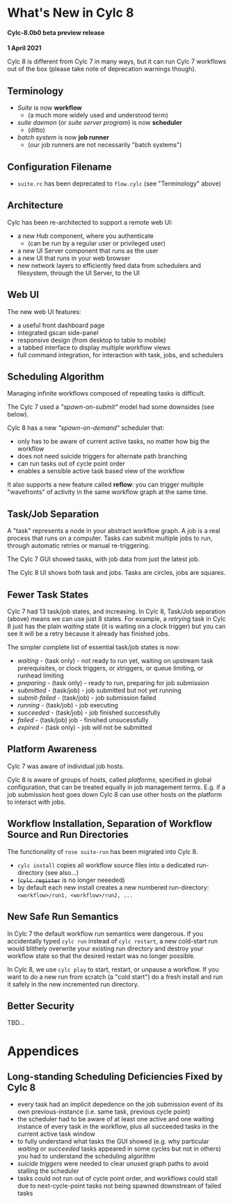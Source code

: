 # What's New in Cylc 8

#### Cylc-8.0b0 beta preview release
**1 April 2021**

Cylc 8 is different from Cylc 7 in many ways, but it can run Cylc 7
workflows out of the box (please take note of deprecation warnings though).

## Terminology

- *Suite* is now **workflow**
  - (a much more widely used and understood term)
- *suite daemon* (or *suite server program*) is now **scheduler**
  - (ditto)
- *batch system* is now **job runner**
  - (our job runners are not necessarily "batch systems")

## Configuration Filename

- `suite.rc` has been deprecated to `flow.cylc` (see "Terminology" above)

## Architecture

Cylc has been re-architected to support a remote web UI:
- a new Hub component, where you authenticate
  - (can be run by a regular user or privileged user)
- a new UI Server component that runs as the user
- a new UI that runs in your web browser
- new network layers to efficiently feed data from schedulers and
  filesystem, through the UI Server, to the UI

## Web UI

The new web UI features:
- a useful front dashboard page
- integrated gscan side-panel
- responsive design (from desktop to table to mobile)
- a tabbed interface to display multiple workflow views
- full command integration, for interaction with task, jobs, and schedulers

## Scheduling Algorithm

Managing infinite workflows composed of repeating tasks is difficult.

The Cylc 7 used a *"spawn-on-submit"* model had some downsides (see below).

Cylc 8 has a new *"spawn-on-demand"* scheduler that:
- only has to be aware of current active tasks, no matter how big the workflow
- does not need suicide triggers for alternate path branching
- can run tasks out of cycle point order
- enables a sensible active task based view of the workflow

It also supports a new feature called **reflow**: you can trigger multiple
"wavefronts" of activity in the same workflow graph at the same time.

## Task/Job Separation

A "task" represents a node in your abstract workflow graph. A job is a real
process that runs on a computer. Tasks can submit multiple jobs to run, through
automatic retries or manual re-triggering.

The Cylc 7 GUI showed tasks, with job data from just the latest job.

The Cylc 8 UI shows both task and jobs. Tasks are circles, jobs are squares.

## Fewer Task States

Cylc 7 had 13 task/job states, and increasing. In Cylc 8, Task/Job separation
(above) means we can use just 8 states. For example, a *retrying* task in Cylc
8 just has the plain *waiting* state (it is waiting on a clock trigger) but
you can see it will be a retry because it already has finished jobs.

The simpler complete list of essential task/job states is now:
- *waiting* - (task only) - not ready to run yet, waiting on upstream task
  prerequisites, or clock triggers, or xtriggers, or queue limiting, or runhead
  limiting
- *preparing* - (task only) - ready to run, preparing for job submission
- *submitted* - (task/job) - job submitted but not yet running
- *submit-failed* - (task/job) - job submission failed
- *running* - (task/job) - job executing
- *succeeded* - (task/job) - job finished successfully
- *failed* - (task/job) job - finished unsucessfully 
- *expired* - (task only) - job will not be submitted

## Platform Awareness

Cylc 7 was aware of individual job hosts.

Cylc 8 is aware of groups of hosts, called *platforms*, specified in global
configuration, that can be treated equally in job management terms. E.g.
if a job submission host goes down Cylc 8 can use other hosts on the
platform to interact with jobs.

## Workflow Installation, Separation of Workflow Source and Run Directories

The functionality of `rose suite-run` has been migrated into Cylc 8.

- `cylc install` copies all workflow source files into a dedicated
  run-directory (see also...)
- (~~`cylc register`~~ is no longer neeeded)
- by default each new install creates a new numbered run-directory:
  `<workflow>/run1, <workflow>/run2, ...`

## New Safe Run Semantics

In Cylc 7 the default workflow run semantics were dangerous. If you
accidentally typed `cylc run` instead of `cylc restart`, a new cold-start run
would blithely overwrite your existing run directory and destroy your workflow
state so that the desired restart was no longer possible.

In Cylc 8, we use `cylc play` to start, restart, or unpause a workflow. If you
want to do a new run from scratch (a "cold start") do a fresh install and run
it safely in the new incremented run directory.

## Better Security

TBD...

# Appendices

## Long-standing Scheduling Deficiencies Fixed by Cylc 8

- every task had an implicit depedence on the job submission event of its
  own previous-instance (i.e. same task, previous cycle point)
- the scheduler had to be aware of at least one active and one waiting instance
  of every task in the workflow, plus all succeeded tasks in the current
  active task window
- to fully understand what tasks the GUI showed (e.g. why particular *waiting*
  or *succeeded* tasks appeared in some cycles but not in others) you had to
  understand the scheduling algorithm
- *suicide triggers* were needed to clear unused graph paths to avoid stalling
  the scheduler
- tasks could not run out of cycle point order, and workflows could stall
  due to next-cycle-point tasks not being spawned downstream of failed tasks
